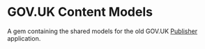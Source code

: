 # GOV.UK Content Models

A gem containing the shared models for the old GOV.UK [Publisher][publisher] application.

[Publisher]: https://github.com/alphagov/publisher
